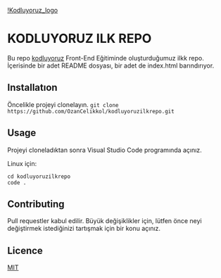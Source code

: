 [!Kodluyoruz_logo](https://raw.githubusercontent.com/Kodluyoruz/taskforce/git/git/markdown-nedir-nasil-kullaniriz-/figures/kodluyoruz_logo.jpg)

# KODLUYORUZ ILK REPO

Bu repo [kodluyoruz](https://kodluyoruz.org/) Front-End Eğitiminde oluşturduğumuz ilkk repo. İçerisinde bir adet README dosyası, bir adet de index.html barındırıyor.

## Installatıon

Öncelikle projeyi clonelayın.
`git clone https://github.com/OzanCelikkol/kodluyoruzilkrepo.git`

## Usage

Projeyi cloneladıktan sonra Visual Studio Code programında açınız.

Linux için:
```
cd kodluyoruzilkrepo
code .
```
## Contributing

Pull requestler kabul edilir. Büyük değişiklikler için, lütfen önce neyi değiştirmek istediğinizi tartışmak için bir konu açınız.

## Licence

[MIT](https://choosealicense.com/licenses/mit/)